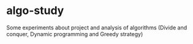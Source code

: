 algo-study
==========

Some experiments about project and analysis of algorithms (Divide and conquer, Dynamic programming and Greedy strategy)